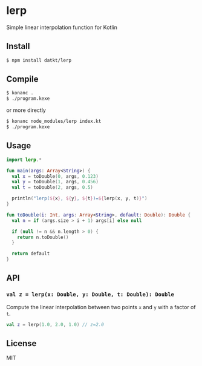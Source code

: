 # lerp

Simple linear interpolation function for Kotlin

## Install

```sh
$ npm install datkt/lerp
```

## Compile

```sh
$ konanc .
$ ./program.kexe
```

or more directly

```sh
$ konanc node_modules/lerp index.kt
$ ./program.kexe
```

## Usage

```kotlin
import lerp.*

fun main(args: Array<String>) {
  val x = toDouble(0, args, 0.123)
  val y = toDouble(1, args, 0.456)
  val t = toDouble(2, args, 0.5)

  println("lerp(${x}, ${y}, ${t})=${lerp(x, y, t)}")
}

fun toDouble(i: Int, args: Array<String>, default: Double): Double {
  val n = if (args.size > i + 1) args[i] else null

  if (null != n && n.length > 0) {
    return n.toDouble()
  }

  return default
}
```

## API

### `val z = lerp(x: Double, y: Double, t: Double): Double`

Compute the linear interpolation between two points `x` and `y` with a
factor of `t`.

```kotlin
val z = lerp(1.0, 2.0, 1.0) // z=2.0
```

## License

MIT
